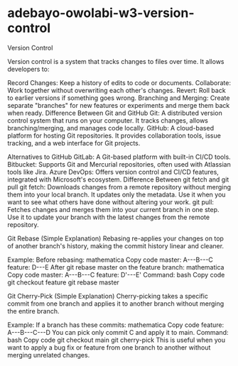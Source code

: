 # adebayo-owolabi-w3-version-control
Version Control

Version control is a system that tracks changes to files over time. It allows developers to:

Record Changes: Keep a history of edits to code or documents.
Collaborate: Work together without overwriting each other's changes.
Revert: Roll back to earlier versions if something goes wrong.
Branching and Merging: Create separate "branches" for new features or experiments and merge them back when ready.
Difference Between Git and GitHub
Git: A distributed version control system that runs on your computer. It tracks changes, allows branching/merging, and manages code locally.
GitHub: A cloud-based platform for hosting Git repositories. It provides collaboration tools, issue tracking, and a web interface for Git projects.

Alternatives to GitHub
GitLab: A Git-based platform with built-in CI/CD tools.
Bitbucket: Supports Git and Mercurial repositories, often used with Atlassian tools like Jira.
Azure DevOps: Offers version control and CI/CD features, integrated with Microsoft's ecosystem.
Difference Between git fetch and git pull
git fetch: Downloads changes from a remote repository without merging them into your local branch. It updates only the metadata.
Use it when you want to see what others have done without altering your work.
git pull: Fetches changes and merges them into your current branch in one step.
Use it to update your branch with the latest changes from the remote repository.

Git Rebase (Simple Explanation)
Rebasing re-applies your changes on top of another branch's history, making the commit history linear and cleaner.

Example:
Before rebasing:
mathematica
Copy code
master: A---B---C
feature:       D---E
After git rebase master on the feature branch:
mathematica
Copy code
master: A---B---C
feature:             D'---E'
Command:
bash
Copy code
git checkout feature
git rebase master

Git Cherry-Pick (Simple Explanation)
Cherry-picking takes a specific commit from one branch and applies it to another branch without merging the entire branch.

Example:
If a branch has these commits:
mathematica
Copy code
feature: A---B---C---D
You can pick only commit C and apply it to main.
Command:
bash
Copy code
git checkout main
git cherry-pick <commit-hash>
This is useful when you want to apply a bug fix or feature from one branch to another without merging unrelated changes.
